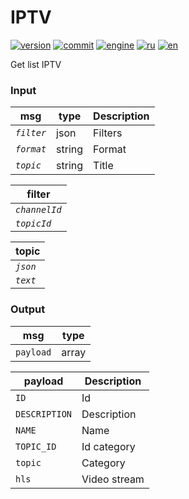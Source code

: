 # IPTV

[![version](https://img.shields.io/npm/v/node-red-contrib-intersvyaz.svg)](https://www.npmjs.org/package/node-red-contrib-intersvyaz)
[![commit](https://img.shields.io/github/last-commit/alex2844/node-intersvyaz.svg)](https://github.com/alex2844/node-intersvyaz)
[![engine](https://img.shields.io/badge/Node-intersvyaz-red.svg)](../README.md)
[![ru](https://img.shields.io/badge/lang-ru-white)](../../ru/node-red/README.md)
[![en](https://img.shields.io/badge/lang-en-white)](README.md)

Get list IPTV


### Input

| msg           | type      | Description
| ---           | ---       | ---
| *`filter`*    | json      | Filters
| *`format`*    | string    | Format
| *`topic`*     | string    | Title


| filter        |
| ---           |
| *`channelId`* |
| *`topicId`*   |


| topic     |
| ---       |
| *`json`*  |
| *`text`*  |


### Output

| msg       | type
| ---       | ---
| `payload` | array


| payload       | Description
| ---           | ---
| `ID`          | Id
| `DESCRIPTION` | Description
| `NAME`        | Name
| `TOPIC_ID`    | Id category
| `topic`       | Category
| `hls`         | Video stream
